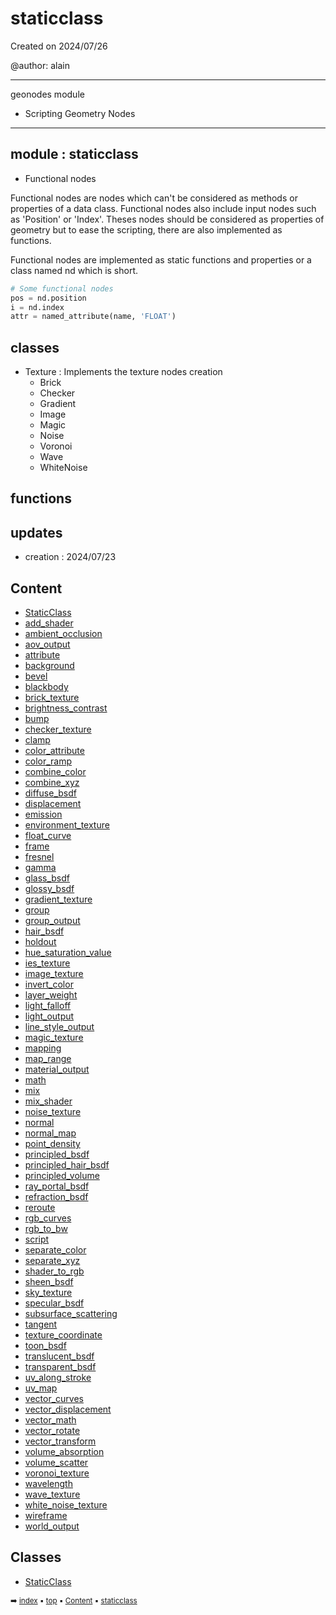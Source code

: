 # staticclass

Created on 2024/07/26

@author: alain

-----------------------------------------------------
geonodes module
- Scripting Geometry Nodes
-----------------------------------------------------

module : staticclass
--------------------
- Functional nodes

Functional nodes are nodes which can't be considered as methods or properties of a data class.
Functional nodes also include input nodes such as 'Position' or 'Index'. Theses nodes should be considered
as properties of geometry but to ease the scripting, there are also implemented as functions.

Functional nodes are implemented as static functions and properties or a class named nd which is short.

```  python
# Some functional nodes
pos = nd.position
i = nd.index
attr = named_attribute(name, 'FLOAT')
```

classes
-------
- Texture       : Implements the texture nodes creation
    - Brick
    - Checker
    - Gradient
    - Image
    - Magic
    - Noise
    - Voronoi
    - Wave
    - WhiteNoise


functions
---------

updates
-------
- creation : 2024/07/23

## Content

- [StaticClass](shade-stati-staticclass.md)
- [add_shader](shade-stati-staticclass.md#add_shader)
- [ambient_occlusion](shade-stati-staticclass.md#ambient_occlusion)
- [aov_output](shade-stati-staticclass.md#aov_output)
- [attribute](shade-stati-staticclass.md#attribute)
- [background](shade-stati-staticclass.md#background)
- [bevel](shade-stati-staticclass.md#bevel)
- [blackbody](shade-stati-staticclass.md#blackbody)
- [brick_texture](shade-stati-staticclass.md#brick_texture)
- [brightness_contrast](shade-stati-staticclass.md#brightness_contrast)
- [bump](shade-stati-staticclass.md#bump)
- [checker_texture](shade-stati-staticclass.md#checker_texture)
- [clamp](shade-stati-staticclass.md#clamp)
- [color_attribute](shade-stati-staticclass.md#color_attribute)
- [color_ramp](shade-stati-staticclass.md#color_ramp)
- [combine_color](shade-stati-staticclass.md#combine_color)
- [combine_xyz](shade-stati-staticclass.md#combine_xyz)
- [diffuse_bsdf](shade-stati-staticclass.md#diffuse_bsdf)
- [displacement](shade-stati-staticclass.md#displacement)
- [emission](shade-stati-staticclass.md#emission)
- [environment_texture](shade-stati-staticclass.md#environment_texture)
- [float_curve](shade-stati-staticclass.md#float_curve)
- [frame](shade-stati-staticclass.md#frame)
- [fresnel](shade-stati-staticclass.md#fresnel)
- [gamma](shade-stati-staticclass.md#gamma)
- [glass_bsdf](shade-stati-staticclass.md#glass_bsdf)
- [glossy_bsdf](shade-stati-staticclass.md#glossy_bsdf)
- [gradient_texture](shade-stati-staticclass.md#gradient_texture)
- [group](shade-stati-staticclass.md#group)
- [group_output](shade-stati-staticclass.md#group_output)
- [hair_bsdf](shade-stati-staticclass.md#hair_bsdf)
- [holdout](shade-stati-staticclass.md#holdout)
- [hue_saturation_value](shade-stati-staticclass.md#hue_saturation_value)
- [ies_texture](shade-stati-staticclass.md#ies_texture)
- [image_texture](shade-stati-staticclass.md#image_texture)
- [invert_color](shade-stati-staticclass.md#invert_color)
- [layer_weight](shade-stati-staticclass.md#layer_weight)
- [light_falloff](shade-stati-staticclass.md#light_falloff)
- [light_output](shade-stati-staticclass.md#light_output)
- [line_style_output](shade-stati-staticclass.md#line_style_output)
- [magic_texture](shade-stati-staticclass.md#magic_texture)
- [mapping](shade-stati-staticclass.md#mapping)
- [map_range](shade-stati-staticclass.md#map_range)
- [material_output](shade-stati-staticclass.md#material_output)
- [math](shade-stati-staticclass.md#math)
- [mix](shade-stati-staticclass.md#mix)
- [mix_shader](shade-stati-staticclass.md#mix_shader)
- [noise_texture](shade-stati-staticclass.md#noise_texture)
- [normal](shade-stati-staticclass.md#normal)
- [normal_map](shade-stati-staticclass.md#normal_map)
- [point_density](shade-stati-staticclass.md#point_density)
- [principled_bsdf](shade-stati-staticclass.md#principled_bsdf)
- [principled_hair_bsdf](shade-stati-staticclass.md#principled_hair_bsdf)
- [principled_volume](shade-stati-staticclass.md#principled_volume)
- [ray_portal_bsdf](shade-stati-staticclass.md#ray_portal_bsdf)
- [refraction_bsdf](shade-stati-staticclass.md#refraction_bsdf)
- [reroute](shade-stati-staticclass.md#reroute)
- [rgb_curves](shade-stati-staticclass.md#rgb_curves)
- [rgb_to_bw](shade-stati-staticclass.md#rgb_to_bw)
- [script](shade-stati-staticclass.md#script)
- [separate_color](shade-stati-staticclass.md#separate_color)
- [separate_xyz](shade-stati-staticclass.md#separate_xyz)
- [shader_to_rgb](shade-stati-staticclass.md#shader_to_rgb)
- [sheen_bsdf](shade-stati-staticclass.md#sheen_bsdf)
- [sky_texture](shade-stati-staticclass.md#sky_texture)
- [specular_bsdf](shade-stati-staticclass.md#specular_bsdf)
- [subsurface_scattering](shade-stati-staticclass.md#subsurface_scattering)
- [tangent](shade-stati-staticclass.md#tangent)
- [texture_coordinate](shade-stati-staticclass.md#texture_coordinate)
- [toon_bsdf](shade-stati-staticclass.md#toon_bsdf)
- [translucent_bsdf](shade-stati-staticclass.md#translucent_bsdf)
- [transparent_bsdf](shade-stati-staticclass.md#transparent_bsdf)
- [uv_along_stroke](shade-stati-staticclass.md#uv_along_stroke)
- [uv_map](shade-stati-staticclass.md#uv_map)
- [vector_curves](shade-stati-staticclass.md#vector_curves)
- [vector_displacement](shade-stati-staticclass.md#vector_displacement)
- [vector_math](shade-stati-staticclass.md#vector_math)
- [vector_rotate](shade-stati-staticclass.md#vector_rotate)
- [vector_transform](shade-stati-staticclass.md#vector_transform)
- [volume_absorption](shade-stati-staticclass.md#volume_absorption)
- [volume_scatter](shade-stati-staticclass.md#volume_scatter)
- [voronoi_texture](shade-stati-staticclass.md#voronoi_texture)
- [wavelength](shade-stati-staticclass.md#wavelength)
- [wave_texture](shade-stati-staticclass.md#wave_texture)
- [white_noise_texture](shade-stati-staticclass.md#white_noise_texture)
- [wireframe](shade-stati-staticclass.md#wireframe)
- [world_output](shade-stati-staticclass.md#world_output)

## Classes



- [StaticClass](shade-stati-staticclass.md)

<sub>:arrow_right: [index](index.md) :black_small_square: [top](#staticclass) :black_small_square: [Content](#content) :black_small_square: [staticclass](shade-stati---staticclass.md)</sub>